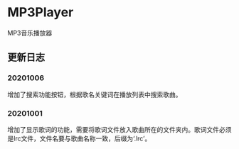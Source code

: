 # MP3Player
MP3音乐播放器

## 更新日志

### 20201006
增加了搜索功能按钮，根据歌名关键词在播放列表中搜索歌曲。

### 20201001
增加了显示歌词的功能，需要将歌词文件放入歌曲所在的文件夹内。歌词文件必须是lrc文件，文件名要与歌曲名称一致，后缀为‘.lrc’。
